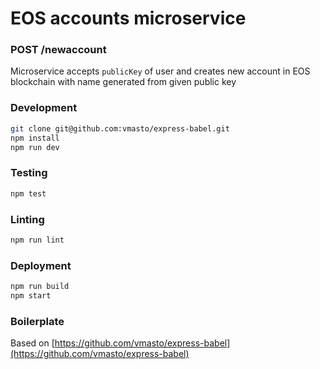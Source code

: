 # EOS accounts microservice

### POST /newaccount 
Microservice accepts `publicKey` of user and creates new account in EOS blockchain with name generated from given public key

### Development

```sh
git clone git@github.com:vmasto/express-babel.git
npm install
npm run dev
```

### Testing

```sh
npm test
```

### Linting

```sh
npm run lint
```

### Deployment

```sh
npm run build
npm start
```

### Boilerplate
Based on [https://github.com/vmasto/express-babel](https://github.com/vmasto/express-babel)
